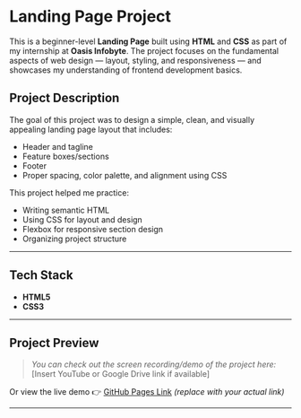 #  Landing Page Project

This is a beginner-level **Landing Page** built using **HTML** and **CSS** as part of my internship at **Oasis Infobyte**. The project focuses on the fundamental aspects of web design — layout, styling, and responsiveness — and showcases my understanding of frontend development basics.

## Project Description

The goal of this project was to design a simple, clean, and visually appealing landing page layout that includes:
- Header and tagline
- Feature boxes/sections
- Footer
- Proper spacing, color palette, and alignment using CSS

This project helped me practice:
- Writing semantic HTML
- Using CSS for layout and design
- Flexbox for responsive section design
- Organizing project structure

---

##  Tech Stack

- **HTML5**
- **CSS3**

---

##  Project Preview

>  *You can check out the screen recording/demo of the project here:*  
> [Insert YouTube or Google Drive link if available]

Or view the live demo 👉 [GitHub Pages Link](https://yourusername.github.io/landing-page/) *(replace with your actual link)*

---

